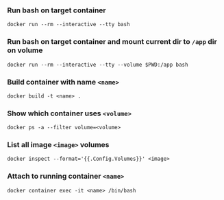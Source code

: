 ### Run bash on target container
```shell script
docker run --rm --interactive --tty bash
```

### Run bash on target container and mount current dir to `/app` dir on volume
```shell script
docker run --rm --interactive --tty --volume $PWD:/app bash
```

### Build container with name `<name>`
```shell script
docker build -t <name> .
```

### Show which container uses `<volume>`
```shell
docker ps -a --filter volume=<volume>
```

### List all image `<image>` volumes 
```shell
docker inspect --format='{{.Config.Volumes}}' <image>
```

### Attach to running container `<name>`
```shell
docker container exec -it <name> /bin/bash
```
